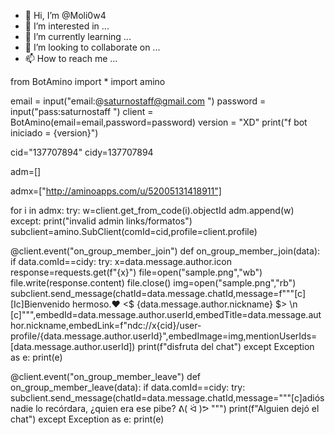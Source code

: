 - 👋 Hi, I’m @Moli0w4
- 👀 I’m interested in ...
- 🌱 I’m currently learning ...
- 💞️ I’m looking to collaborate on ...
- 📫 How to reach me ...

<!---
Moli0w4/Moli0w4 is a ✨ special ✨ repository because its `README.md` (this file) appears on your GitHub profile.
You can click the Preview link to take a look at your changes.
--->
from BotAmino import * 
import amino


email = input("email:@saturnostaff@gmail.com ")
password = input("pass:saturnostaff ")
client = BotAmino(email=email,password=password)
version = "XD"
print("f bot iniciado = {version}")

cid="137707894"
cidy=137707894


adm=[]

admx=["http://aminoapps.com/u/52005131418911"]


for i in admx:
	try:
		w=client.get_from_code(i).objectId
		adm.append(w)
	except:
		print("invalid admin links/formatos")
subclient=amino.SubClient(comId=cid,profile=client.profile)



@client.event("on_group_member_join")
def on_group_member_join(data):
	if data.comId==cidy:
		try:
			x=data.message.author.icon
			response=requests.get(f"{x}")
			file=open("sample.png","wb")
			file.write(response.content)
			file.close()
			img=open("sample.png","rb")
			subclient.send_message(chatId=data.message.chatId,message=f"""[c][Ic]Bienvenido hermoso.♥︎ <$ {data.message.author.nickname} $> \n
[c]""",embedId=data.message.author.userId,embedTitle=data.message.author.nickname,embedLink=f"ndc://x{cid}/user-profile/{data.message.author.userId}",embedImage=img,mentionUserIds=[data.message.author.userId])
			print(f"disfruta del chat")
		except Exception as e:
			print(e)


@client.event("on_group_member_leave")
def on_group_member_leave(data):
	if data.comId==cidy:
		try:
			subclient.send_message(chatId=data.message.chatId,message="""[c]adiós nadie lo recórdara, ¿quien era ese pibe? ᕕ( ᐛ )ᕗ """)
			print(f"Alguien dejó el chat")
		except Exception as e:
			print(e)
